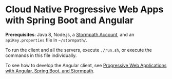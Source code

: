 # Cloud Native Progressive Web Apps with Spring Boot and Angular

**Prerequisites**: Java 8, Node.js, a [Stormpath Account](https://api.stormpath.com/register), and an `apiKey.properties` file in `~/stormpath/`.

To run the client and all the servers, execute `./run.sh`, or execute the commands in this file individually.

To see how to develop the Angular client, see [Progressive Web Applications with Angular, Spring Boot, and Stormpath](https://stormpath.com/blog/progressive-web-applications-angular-spring-boot-stormpath).
